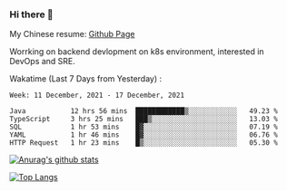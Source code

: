 ### Hi there 👋

My Chinese resume: [Github Page](https://spencercjh.github.io/resume/)

Worrking on backend devlopment on k8s environment, interested in DevOps and SRE.

Wakatime (Last 7 Days from Yesterday) :

<!--START_SECTION:waka-->
```text
Week: 11 December, 2021 - 17 December, 2021

Java           12 hrs 56 mins  ████████████▒░░░░░░░░░░░░   49.23 % 
TypeScript     3 hrs 25 mins   ███▒░░░░░░░░░░░░░░░░░░░░░   13.03 % 
SQL            1 hr 53 mins    █▓░░░░░░░░░░░░░░░░░░░░░░░   07.19 % 
YAML           1 hr 46 mins    █▓░░░░░░░░░░░░░░░░░░░░░░░   06.76 % 
HTTP Request   1 hr 23 mins    █▒░░░░░░░░░░░░░░░░░░░░░░░   05.30 % 
```
<!--END_SECTION:waka-->

[![Anurag's github stats](https://github-readme-stats.vercel.app/api?username=spencercjh&theme=tokyonight&show_icons=true)](https://github.com/anuraghazra/github-readme-stats)

[![Top Langs](https://github-readme-stats.vercel.app/api/top-langs/?username=spencercjh&layout=compact&theme=tokyonight)](https://github.com/anuraghazra/github-readme-stats)
